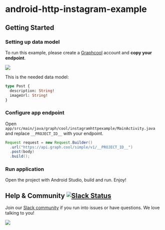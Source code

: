 # android-http-instagram-example

## Getting Started

### Setting up data model

To run this example, please create a [Graphcool](http://graph.cool) account and **copy your endpoint**.

![](http://i.imgur.com/ytXDR4B.gif)

This is the needed data model:

```graphql
type Post {
  description: String!
  imageUrl: String!
}
```

### Configure app endpoint

Open `app/src/main/java/graph/cool/instagramhttpexample/MainActivity.java` and replace `__PROJECT_ID__` with your endpoint.

```java
Request request = new Request.Builder()
  .url("https://api.graph.cool/simple/v1/__PROJECT_ID__")
  .post(body)
  .build();
```

### Run application

Open the project with Android Studio, build and run. Enjoy!

## Help & Community [![Slack Status](https://slack.graph.cool/badge.svg)](https://slack.graph.cool)

Join our [Slack community](http://slack.graph.cool/) if you run into issues or have questions. We love talking to you!

![](http://i.imgur.com/5RHR6Ku.png)
